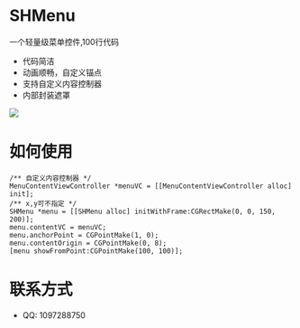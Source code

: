 # SHMenu
一个轻量级菜单控件,100行代码


* 代码简洁
* 动画顺畅，自定义锚点
* 支持自定义内容控制器
* 内部封装遮罩

<img src="http://d2.freep.cn/3tb_160415153116wuil562651.gif" />

# 如何使用
```objc
/** 自定义内容控制器 */
MenuContentViewController *menuVC = [[MenuContentViewController alloc] init];
/** x,y可不指定 */
SHMenu *menu = [[SHMenu alloc] initWithFrame:CGRectMake(0, 0, 150, 200)];
menu.contentVC = menuVC;
menu.anchorPoint = CGPointMake(1, 0);
menu.contentOrigin = CGPointMake(0, 8);
[menu showFromPoint:CGPointMake(100, 100)];
```

# 联系方式
* QQ: 1097288750